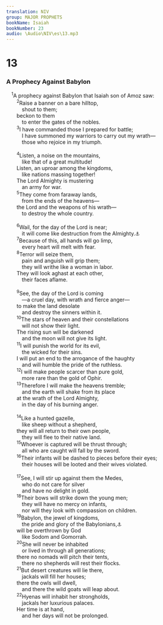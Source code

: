 ```yaml
---
translation: NIV
group: MAJOR PROPHETS
bookName: Isaiah 
bookNumber: 23
audio: \Audio\NIV\es\13.mp3
---
```


<div class="title"><h1>13</h1><h3>A Prophecy Against Babylon </h3></div>
<span class="verse es_13_1"> <sup>1</sup>A prophecy against Babylon that Isaiah son of Amoz saw: <br/></span>
<span class="verse es_13_2">  <sup>2</sup>Raise a banner on a bare hilltop, <br/>   shout to them; <br/>  beckon to them <br/>   to enter the gates of the nobles. <br/></span>
<span class="verse es_13_3">  <sup>3</sup>I have commanded those I prepared for battle; <br/>   I have summoned my warriors to carry out my wrath— <br/>   those who rejoice in my triumph. <br/><br/></span>
<span class="verse es_13_4">  <sup>4</sup>Listen, a noise on the mountains, <br/>   like that of a great multitude! <br/>  Listen, an uproar among the kingdoms, <br/>   like nations massing together! <br/>  The Lord Almighty is mustering <br/>   an army for war. <br/></span>
<span class="verse es_13_5">  <sup>5</sup>They come from faraway lands, <br/>   from the ends of the heavens— <br/>  the Lord and the weapons of his wrath— <br/>   to destroy the whole country. <br/><br/></span>
<span class="verse es_13_6">  <sup>6</sup>Wail, for the day of the Lord is near; <br/>   it will come like destruction from the Almighty.<a data-toggle="tooltip" data-placement="bottom" title="Hebrew Shaddai">⚓</a><br/></span>
<span class="verse es_13_7">  <sup>7</sup>Because of this, all hands will go limp, <br/>   every heart will melt with fear. <br/></span>
<span class="verse es_13_8">  <sup>8</sup>Terror will seize them, <br/>   pain and anguish will grip them; <br/>   they will writhe like a woman in labor. <br/>  They will look aghast at each other, <br/>   their faces aflame. <br/><br/></span>
<span class="verse es_13_9">  <sup>9</sup>See, the day of the Lord is coming <br/>   —a cruel day, with wrath and fierce anger— <br/>  to make the land desolate <br/>   and destroy the sinners within it. <br/></span>
<span class="verse es_13_10">  <sup>10</sup>The stars of heaven and their constellations <br/>   will not show their light. <br/>  The rising sun will be darkened <br/>   and the moon will not give its light. <br/></span>
<span class="verse es_13_11">  <sup>11</sup>I will punish the world for its evil, <br/>   the wicked for their sins. <br/>  I will put an end to the arrogance of the haughty <br/>   and will humble the pride of the ruthless. <br/></span>
<span class="verse es_13_12">  <sup>12</sup>I will make people scarcer than pure gold, <br/>   more rare than the gold of Ophir. <br/></span>
<span class="verse es_13_13">  <sup>13</sup>Therefore I will make the heavens tremble; <br/>   and the earth will shake from its place <br/>  at the wrath of the Lord Almighty, <br/>   in the day of his burning anger. <br/><br/></span>
<span class="verse es_13_14">  <sup>14</sup>Like a hunted gazelle, <br/>   like sheep without a shepherd, <br/>  they will all return to their own people, <br/>   they will flee to their native land. <br/></span>
<span class="verse es_13_15">  <sup>15</sup>Whoever is captured will be thrust through; <br/>   all who are caught will fall by the sword. <br/></span>
<span class="verse es_13_16">  <sup>16</sup>Their infants will be dashed to pieces before their eyes; <br/>   their houses will be looted and their wives violated. <br/><br/></span>
<span class="verse es_13_17">  <sup>17</sup>See, I will stir up against them the Medes, <br/>   who do not care for silver <br/>   and have no delight in gold. <br/></span>
<span class="verse es_13_18">  <sup>18</sup>Their bows will strike down the young men; <br/>   they will have no mercy on infants, <br/>   nor will they look with compassion on children. <br/></span>
<span class="verse es_13_19">  <sup>19</sup>Babylon, the jewel of kingdoms, <br/>   the pride and glory of the Babylonians,<a data-toggle="tooltip" data-placement="bottom" title="Or Chaldeans">⚓</a><br/>  will be overthrown by God <br/>   like Sodom and Gomorrah. <br/></span>
<span class="verse es_13_20">  <sup>20</sup>She will never be inhabited <br/>   or lived in through all generations; <br/>  there no nomads will pitch their tents, <br/>   there no shepherds will rest their flocks. <br/></span>
<span class="verse es_13_21">  <sup>21</sup>But desert creatures will lie there, <br/>   jackals will fill her houses; <br/>  there the owls will dwell, <br/>   and there the wild goats will leap about. <br/></span>
<span class="verse es_13_22">  <sup>22</sup>Hyenas will inhabit her strongholds, <br/>   jackals her luxurious palaces. <br/>  Her time is at hand, <br/>   and her days will not be prolonged. <br/><br/></span>
